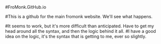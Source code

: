 #FroMonk.GitHub.io

#This is a github for the main fromonk website.  We'll see what happens.

#It seems to work, but it's more difficult than anticipated.  Have to get my head around all the syntax, and then the logic behind it all.
#I have a good idea on the logic, it's the syntax that is getting to me, ever so slightly.